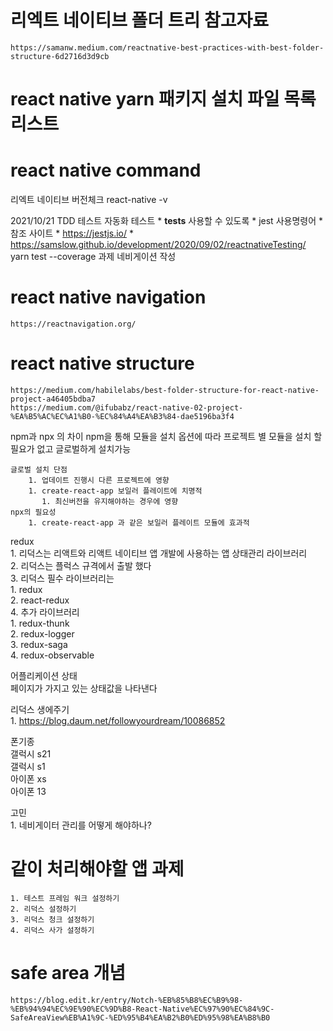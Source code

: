 # 리엑트 네이티브 폴더 트리 참고자료
    https://samanw.medium.com/reactnative-best-practices-with-best-folder-structure-6d2716d3d9cb

# react native yarn 패키지 설치 파일 목록 리스트

# react native command
리엑트 네이티브 버전체크
    react-native -v


2021/10/21 TDD 테스트 자동화 테스트
    * __tests__ 사용할 수 있도록
    * jest 사용명령어
    * 참조 사이트
    * https://jestjs.io/
    * https://samslow.github.io/development/2020/09/02/reactnativeTesting/
        yarn test --coverage
과제
    네비게이션 작성

# react native navigation
    https://reactnavigation.org/
# react native structure
    https://medium.com/habilelabs/best-folder-structure-for-react-native-project-a46405bdba7
    https://medium.com/@ifubabz/react-native-02-project-%EA%B5%AC%EC%A1%B0-%EC%84%A4%EA%B3%84-dae5196ba3f4

npm과 npx 의 차이
    npm을 통해 모듈을 설치
    옵션에 따라 프로젝트 별 모듈을 설치 할 필요가 없고 글로벌하게 설치가능

    글로벌 설치 단점
        1. 업데이트 진행시 다른 프로젝트에 영향
        1. create-react-app 보일러 플레이트에 치명적
           1. 최신버전을 유지해야하는 경우에 영향
    npx의 필요성
        1. create-react-app 과 같은 보일러 플레이트 모듈에 효과적

redux  
    1. 리덕스는 리액트와 리액트 네이티브 앱 개발에 사용하는 앱 상태관리 라이브러리  
    2. 리덕스는 플럭스 규격에서 출발 했다  
    3. 리덕스 필수 라이브러리는  
       1. redux  
       2. react-redux  
    4. 추가 라이브러리  
       1. redux-thunk  
       2. redux-logger  
       3. redux-saga  
       4. redux-observable  

어플리케이션 상태  
    페이지가 가지고 있는 상태값을 나타낸다  

리덕스 생에주기  
    1. https://blog.daum.net/followyourdream/10086852  

폰기종  
    갤럭시 s21  
    갤럭시 s1  
    아이폰 xs  
    아이폰 13  

고민  
    1. 네비게이터 관리를 어떻게 해야하나?  

# 같이 처리해야할 앱 과제
    1. 테스트 프레임 워크 설정하기  
    2. 리덕스 설정하기  
    3. 리덕스 청크 설정하기  
    4. 리덕스 사가 설정하기  

# safe area 개념  
    https://blog.edit.kr/entry/Notch-%EB%85%B8%EC%B9%98-%EB%94%94%EC%9E%90%EC%9D%B8-React-Native%EC%97%90%EC%84%9C-SafeAreaView%EB%A1%9C-%ED%95%B4%EA%B2%B0%ED%95%98%EA%B8%B0  